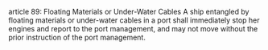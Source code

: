 article 89: Floating Materials or Under-Water Cables
A ship entangled by floating materials or under-water cables in a port shall immediately stop her engines and report to the port management, and may not move without the prior instruction of the port management. 
<ul>
</ul>